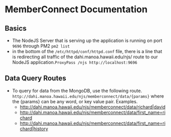 # MemberConnect Documentation

## Basics
- The NodeJS Server that is serving up the application is running on port ```9696``` through PM2 ```pm2 list```
- in the bottom of the ```/etc/httpd/conf/httpd.conf``` file, there is a line that is redirecting all traffic of the dahi.manoa.hawaii.edu/njs/ route to our NodeJS application.```ProxyPass /njs http://localhost:9696```

## Data Query Routes
- To query for data from the MongoDB, use the following route. ```http://dahi.manoa.hawaii.edu/njs/memberconnect/data/{params}``` where the {params} can be any word, or key value pair. Examples.
   * http://dahi.manoa.hawaii.edu/njs/memberconnect/data/richard|david
   * http://dahi.manoa.hawaii.edu/njs/memberconnect/data/first_name=richard
   * http://dahi.manoa.hawaii.edu/njs/memberconnect/data/first_name=richard|history
